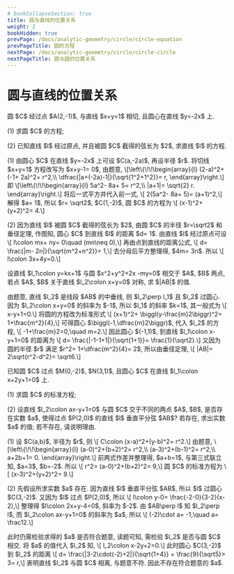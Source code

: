 ```yaml
---
# bookCollapseSection: true
title: 圆与直线的位置关系
weight: 2
bookHidden: true
prevPage: /docs/analytic-geometry/circle/circle-equation
prevPageTitle: 圆的方程
nextPage: /docs/analytic-geometry/circle/circle-circle
nextPageTitle: 圆与圆的位置关系
---
```


# 圆与直线的位置关系

<myexample>
<p>圆 $C$ 经过点 $A(2,-1)$, 与直线 $x+y=1$ 相切, 且圆心在直线 $y=-2x$ 上.
</p>
<p>(1) 求圆 $C$ 的方程;
</p>
<p>(2) 已知直线 $l$ 经过原点, 并且被圆 $C$ 截得的弦长为 $2$, 求直线 $l$ 的方程.
</p>
</myexample>
<mysolution>
    <p>(1) 由圆心 $C$ 在直线 $y=-2x$ 上可设 $C(a,-2a)$, 再设半径 $r$. 将切线 $x+y=1$ 方程改写为 $x+y-1= 0$, 由题意, \[\left\{\!\!\begin{array}{l}
        (2-a)^2+ (-1+ 2a)^2= r^2,\\
        \dfrac{|a+(-2a)-1|}{\sqrt{1^2+1^2}}= r,
    \end{array}\right.\]
    即 \[\left\{\!\!\begin{array}{l}
        5a^2- 8a+ 5= r^2,\\
        |a+1|= \sqrt{2} r.
    \end{array}\right.\]
    将后一式平方并代入前一式, \[
        2(5a^2- 8a+ 5)= (a+1)^2,\]
    解得 $a= 1$, 所以 $r= \sqrt2$, $C(1,-2)$, 圆 $C$ 的方程为 \[
        (x-1)^2+ (y+2)^2= 4.\]
</p>
<p>(2) 因为直线 $l$ 被圆 $C$ 截得的弦长为 $2$, 由圆 $C$ 的半径 $r=\sqrt2$ 和垂径定理, 作图知, 圆心 $C$ 到直线 $l$ 的距离 $d= 1$. 由直线 $l$ 经过原点可设 \[
        l\colon mx+ ny= 0\quad (mn\neq 0),\]
    再由点到直线的距离公式, \[
        d= \frac{|m- 2n|}{\sqrt{m^2+n^2}}= 1,\]
    去分母后平方整理得, $4m= 3n$. 所以 \[
        l\colon 3x+4y=0.\]
</p>
</mysolution>
</p>
<p><myexample>
<p>设直线 $l_1\colon y=kx+1$ 与圆 $x^2+y^2+2x -my=0$ 相交于 $A$, $B$ 两点, 若点 $A$, $B$ 关于直线 $l_2\colon x+y=0$ 对称, 求 $|AB|$ 的值.
</p>
</myexample>
<mysolution>
    <p>由题意, 直线 $l_2$ 是线段 $AB$ 的中垂线, 则 $l_2\perp l_1$ 且 $l_2$ 过圆心. 因为 $l_2\colon x+y=0$ 的斜率为 $-1$, 所以 $l_1$ 的斜率 $k=1$, 其一般式为 \[
        x-y+1=0.\]
    将圆的方程改为标准形式 \[
        (x+1)^2+ \biggl(y-\frac{m}2\biggr)^2= 1+\frac{m^2}{4},\]
    可得圆心 $\biggl(-1,\dfrac{m}2\biggr)$, 代入 $l_2$ 的方程, \[
        -1+\frac{m}2=0,\quad m=2.\]
    因此圆心 $(-1,1)$, 到直线 $l_1\colon x-y+1=0$ 的距离为 \[
        d= \frac{|-1-1+1|}{\sqrt{1+1}}= \frac{1}{\sqrt2}.\]
    又因为圆的半径 $r$ 满足 $r^2= 1+\dfrac{m^2}{4}= 2$, 所以由垂径定理, \[
        |AB|= 2\sqrt{r^2-d^2}= \sqrt6.\]
</p>
</mysolution>
</p>
<p><myexample>
<p>已知圆 $C$ 过点 $M(0,-2)$, $N(3,1)$, 且圆心 $C$ 在直线 $l_1\colon x+2y+1=0$ 上.
</p>
<p>(1) 求圆 $C$ 的标准方程;
</p>
<p>(2) 设直线 $l_2\colon ax-y+1=0$ 与圆 $C$ 交于不同的两点 $A$, $B$, 是否存在实数 $a$, 使得过点 $P(2,0)$ 的直线 $l$ 垂直平分弦 $AB$? 若存在, 求出实数 $a$ 的值; 若不存在, 请说明理由.
</p>
</myexample>
<mysolution>
    <p>(1) 设 $C(a,b)$, 半径为 $r$, 则 \[
        C\colon (x-a)^2+(y-b)^2= r^2.\]
    由题意, \[\left\{\!\!\begin{array}{l}
        (a-0)^2+(b+2)^2= r^2,\\
        (a-3)^2+(b-1)^2= r^2,\\
        a+2b+1= 0.
    \end{array}\right.\]
    前两式作差并整理得, $a+b=1$, 与第三式联立知, $a=3$, $b=-2$. 所以 \[
        r^2= (a-0)^2+(b+2)^2= 9,\]
    圆 $C$ 的标准方程为 \[
        (x-3)^2+(y+2)^2= 9.\]
</p>
<p>(2) 先假设所求实数 $a$ 存在. 因为直线 $l$ 垂直平分弦 $AB$, 所以 $l$ 过圆心 $C(3,-2)$. 又因为 $l$ 过点 $P(2,0)$, 所以 \[
        l\colon y-0= \frac{-2-0}{3-2}(x-2),\]
    整理得 $l\colon 2x+y-4=0$, 斜率为 $-2$. 由 $AB\perp l$ 知 $l_2\perp l$, 而 $l_2\colon ax-y+1=0$ 的斜率为 $a$, 所以 \[
        (-2)\cdot a= -1,\quad a= \frac12.\]
</p>
<p>此时仍需检验求得的 $a$ 是否符合题意, 读题可知, 需检验 $l_2$ 是否与圆 $C$ 相交. 将 $a$ 的值代入 $l_2$ 知, \[
        l_2\colon x-2y+2=0.\]
    此时圆心 $C(3,-2)$ 到 $l_2$ 的距离 \[
        d= \frac{|3-2\cdot(-2)+2|}{\sqrt{1+4}}
        = \frac{9}{\sqrt5}> 3= r,\]
    表明直线 $l_2$ 与圆 $C$ 相离, 与题意不符. 因此不存在符合题意的 $a$.
</p>
</mysolution>

